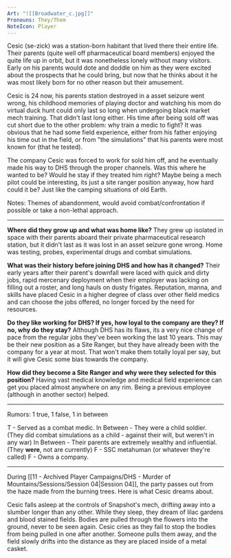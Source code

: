 ```yaml
---
Art: "![[Broadwater_c.jpg]]"
Pronouns: They/Them
NoteIcon: Player
---
```

Cesic (se-zick) was a station-born habitant that lived there their entire life. Their parents (quite well off pharmaceutical board members) enjoyed the quite life up in orbit, but it was nonetheless lonely without many visitors. Early on his parents would dote and doddle on him as they were excited about the prospects that he could bring, but now that he thinks about it he was most likely born for no other reason but their amusement.

Cesic is 24 now, his parents station destroyed in a asset seizure went wrong, his childhood memories of playing doctor and watching his mom do virtual duck hunt could only last so long when undergoing black market mech training. That didn't last long either. His time after being sold off was cut short due to the other problem: why train a medic to fight? It was obvious that he had some field experience, either from his father enjoying his time out in the field, or from "the simulations" that his parents were most known for (that he tested).

The company Cesic was forced to work for sold him off, and he eventually made his way to DHS through the proper channels. 
Was this where he wanted to be? Would he stay if they treated him right? Maybe being a mech pilot could be interesting, its just a site ranger position anyway, how hard could it be? Just like the camping situations of old Earth.

Notes: Themes of abandonment, would avoid combat/confrontation if possible or take a non-lethal approach.

---

**Where did they grow up and what was home like?**
They grew up isolated in space with their parents aboard their private pharmaceutical research station, but it didn't last as it was lost in an asset seizure gone wrong. Home was testing, probes, experimental drugs and combat simulations.

**What was their history before joining DHS and how has it changed?**
Their early years after their parent's downfall were laced with quick and dirty jobs, rapid mercenary deployment when their employer was lacking on filling out a roster, and long hauls on dusty frigates. Reputation, manna, and skills have placed Cesic in a higher degree of class over other field medics and can choose the jobs offered, no longer forced by the need for resources.

**Do they like working for DHS? If yes, how loyal to the company are they? If no, why do they stay?**
Although DHS has its flaws, its a very nice change of pace from the regular jobs they've been working the last 10 years. This may be their new position as a Site Ranger, but they have already been with the company for a year at most. That won't make them totally loyal per say, but it will give Cesic some bias towards the company.

**How did they become a Site Ranger and why were they selected for this position?**
Having vast medical knowledge and medical field experience can get you placed almost anywhere on any rim. Being a previous employee (although in another sector) helped.

---

Rumors:
1 true, 1 false, 1 in between

T - Served as a combat medic.
In Between - They were a child soldier. (They did combat simulations as a child - against their will, but weren't in any war)
In Between - Their parents are extremely wealthy and influential. (They **were**, not are currently)
F - SSC metahuman (or whatever they're called) 
F - Owns a company.

---

During [[11 - Archived Player Campaigns/DHS - Murder of Mountains/Sessions/Session 04|Session 04]], the party passes out from the haze made from the burning trees. Here is what Cesic dreams about.

Cesic falls asleep at the controls of Snapshot's mech, drifting away into a slumber longer than any other. While they sleep, they dream of lilac gardens and blood stained fields. Bodies are pulled through the flowers into the ground, never to be seen again. Cesic cries as they fail to stop the bodies from being pulled in one after another. Someone pulls them away, and the field slowly drifts into the distance as they are placed inside of a metal casket.